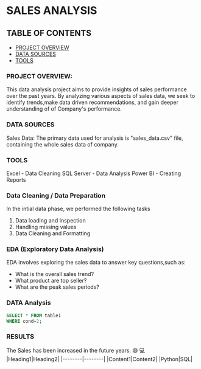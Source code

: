 # SALES ANALYSIS

## TABLE OF CONTENTS
- [PROJECT OVERVIEW](#project-overview)
- [DATA SOURCES](#data-sources)
- [TOOLS](#tools)
### PROJECT OVERVIEW:

This data analysis project aims to provide insights of sales performance over the past years. By analyzing various aspects of sales data,
we seek to identify trends,make data driven recommendations, and gain deeper understanding of of Company's performance.

### DATA SOURCES 
Sales Data: The primary data used for analysis is "sales_data.csv" file, containing the whole sales data of company.

### TOOLS
Excel - Data Cleaning 
SQL Server - Data Analysis
Power BI - Creating Reports

### Data Cleaning / Data Preparation
In the intial data phase, we performed the following tasks
1. Data loading and Inspection
2. Handling missing values
3. Data Cleaning and Formatting

### EDA (Exploratory Data Analysis)
EDA involves exploring the sales data to answer key questions,such as:
- What is the overall sales trend?
- What product are top seller?
- What are the peak sales periods?

### DATA Analysis 
```sql
SELECT * FROM table1
WHERE cond=2;
```
### RESULTS
The Sales has been increased in the future years.
😄
💻
|Heading1|Heading2|
|--------|--------|
|Content1|Content2|
|Python|SQL|
